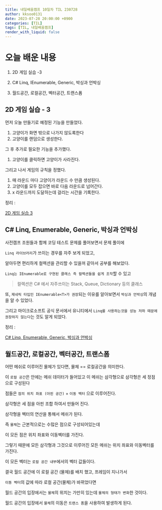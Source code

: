 ```yaml
---
title: 내일배움캠프 10일차 TIL 230728
author: kksoo0131
date: 2023-07-28 20:00:00 +0900
categories: [TIL]
tags: [TIL, 내일배움캠프]
render_with_liquid: false
---
```


# 오늘 배운 내용

1. 2D 게임 실습 -3 

2. C# Linq, IEnumerable, Generic, 박싱과 언박싱

3. 월드공간, 로컬공간, 벡터공간, 트랜스폼


## 2D 게임 실습 - 3

먼저 오늘 만들기로 예정된 기능을 만들었다.

1. 고양이가 화면 밖으로 나가지 않도록한다
2. 고양이를 랜덤으로 생성한다.

그 후 추가로 필요한 기능을 추가했다.
1. 고양이를 클릭하면 고양이가 사라진다.

그리고 나서 게임의 규칙을 정했다.

1. 매 라운드 마다 고양이가 라운드 수 만큼 생성된다.
2. 고양이를 모두 잡으면 바로 다음 라운드로 넘어간다.
3. x 라운드까지 도달하는데 걸리는 시간을 기록한다.

정리 : 

[2D 게임 실습 3](https://kksoo0131.github.io/posts/toyProject-Practice2DGame-3/)


## C# Linq, Enumerable, Generic, 박싱과 언박싱

사전캠프 조원들과 함께 코딩 테스트 문제를 풀어보면서 문제 풀이에 

`Linq 라이브러리`가 쓰이는 경우를 자주 보게 되었고,

 알아두면 편리하게 컬렉션을 관리할 수 있을꺼 같아서 공부를 해보았다.

`Linq는 IEnumerable로 구현된 클래스 즉 컬렉션들을 쉽게 조작`할 수 있고
> 컬렉션은 C# 에서 자주쓰이는 Stack, Queue, Dictionary 등의 클래스


또, `제네릭 타입인 IEnumerable<T>가 권장`되는 이유를 알아보면서 `박싱과 언박싱`의 개념을 알 수 있었다.

그리고 마이크로소프트 공식 문서에서 유니티에서 `Linq를 사용하는것을 성능 저하 때문에
권장하지 않는다`는 것도 알게 되었다.

정리 : 

[C# Linq, Enumerable, Generic, 박싱과 언박싱](https://kksoo0131.github.io/posts/CSharp-6/)



## 월드공간, 로컬공간, 벡터공간, 트랜스폼

어떤 메쉬로 이루어진 물체가 있다면, 물체 == 로컬공간을 의미한다.

이 `로컬 공간`은 안에는 메쉬 데이터가 들어있고 이 메쉬는 삼각형으로 삼각형은 세 정점으로 구성된다

점들은 `점의 위치 좌표 (아핀 공간)` + `이동 벡터` 으로 이루어진다.

삼각형은 세 점을 아핀 조합 하여서 만들어 진다.

삼각형을 벡터의 연산을 통해서 메쉬가 된다.

즉 `물체`는 근본적으로는 수많은 점으로 구성되어있는데

이 모든 점은 위치 좌표와 이동벡터를 가진다.

그렇기 때문에 모든 삼각형과 그것으로 이루어진 모든 메쉬는 위치 좌표와 이동벡터를 가진다.

이 모든 벡터는 `로컬 공간 내부`에서의 벡터 값들이다.


결국 월드 공간에 이 로컬 공간 (물체)를 배치 했고, 프레임이 지나가서

`이동 벡터`의 값에 따라 로컬 공간(물체)가 바뀌었다면

월드 공간의 입장에서는 `물체`의 위치는 가만히 있는데 `물체의 형태가 변화`한 것이다.

월드 공간의 입장에서 `물체`의 이동은 `트랜스 폼`을 사용하여 발생하게 된다.
